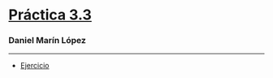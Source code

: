 # [Práctica 3.3](https://miniature-adventure-gq34r21.pages.github.io/)

### Daniel Marín López

---

* [Ejercicio](index.html)